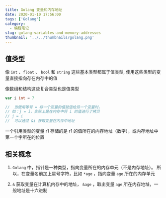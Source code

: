 ```yaml
---
title: Golang 变量和内存地址
date: 2020-01-10 17:56:00
tags: ['Golang']
category:
  - 编程笔记
slug: golang-variables-and-memory-addresses
thumbnail: '../../thumbnails/golang.png'
---
```


## 值类型

像 `int` 、`float` 、 `bool` 和 `string` 这些基本类型都属于值类型, 使用这些类型的变量直接指向存在内存中的值

像数组和结构这些复合类型也是值类型

```go
var i int = 7

//  当使用等号 = 将一个变量的值赋值给另一个变量时，
// 如：j = i，实际上是在内存中将 i 的值进行了拷贝
// j = i
//  可以通过 &i 获取变量在内存中地址
```

一个引用类型的变量 r1 存储的是 r1 的值所在的内存地址（数字），或内存地址中第一个字所在的位置

## 相关概念

1. `Golang` 中，指针是一种类型，指向变量所在的内存单元（不是内存地址）。
   所以，在变量名前加上星号字符，比如 `*age` ，指向变量 `age` 所在的内存单元

2. `&` 获取变量在计算机内存中的地址， `&age` ，取出变量 `age` 所在内存地址，一般地址是十六进制
